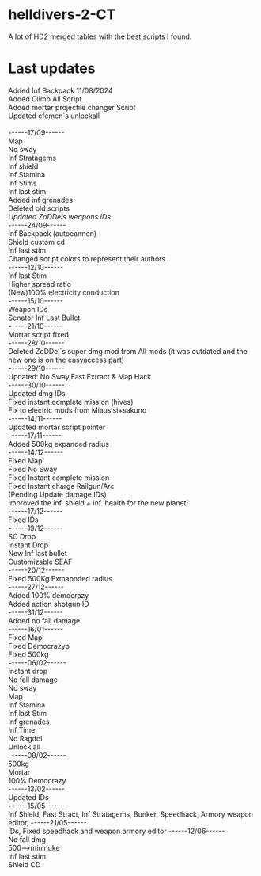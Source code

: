 # helldivers-2-CT
A lot of HD2 merged tables with the best scripts I found.

# Last updates
Added Inf Backpack 11/08/2024 <br>
Added Climb All Script <br>
Added mortar projectile changer Script <br>
Updated cfemen´s unlockall
<br><br>
------17/09------<br>
Map<br>
No sway<br>
Inf Stratagems<br>
Inf shield<br>
Inf Stamina<br>
Inf Stims<br>
Inf last stim<br>
Added inf grenades<br>
Deleted old scripts<br>
*Updated ZoDDels weapons IDs*<br>
------24/09------<br>
Inf Backpack (autocannon)<br>
Shield custom cd<br>
Inf last stim<br>
Changed script colors to represent their authors<br>
------12/10------<br>
Inf last Stim<br>
Higher spread ratio<br>
(New)100% electricity conduction<br>
------15/10------<br>
Weapon IDs<br>
Senator Inf Last Bullet<br>
------21/10------<br>
Mortar script fixed<br>
------28/10------<br>
Deleted ZoDDel´s super dmg mod from All mods (it was outdated and the new one is on the easyaccess part)<br>
------29/10------<br>
Updated: No Sway,Fast Extract & Map Hack<br>
------30/10------<br>
Updated dmg IDs<br>
Fixed instant complete mission (hives)<br>
Fix to electric mods from Miausisi+sakuno<br>
------14/11------<br>
Updated mortar script pointer<br>
------17/11------<br>
Added 500kg expanded radius<br>
------14/12------<br>
Fixed Map<br>
Fixed No Sway<br>
Fixed Instant complete mission<br>
Fixed Instant charge Railgun/Arc<br>
(Pending Update damage IDs)<br>
Improved the inf. shield + inf. health for the new planet!<br>
------17/12------<br>
Fixed IDs<br>
------19/12------<br>
SC Drop<br>
Instant Drop<br>
New Inf last bullet<br>
Customizable SEAF<br>
------20/12------<br>
Fixed 500Kg Exmapnded radius<br>
------27/12------<br>
Added 100% democrazy<br>
Added action shotgun ID<br>
------31/12------<br>
Added no fall damage<br>
------16/01------<br>
Fixed Map<br>
Fixed Democrazyp<br>
Fixed 500kg<br>
------06/02------<br>
Instant drop<br>
No fall damage<br>
No sway<br>
Map<br>
Inf Stamina<br>
Inf last Stim<br>
Inf grenades<br>
Inf Time<br>
No Ragdoll<br>
Unlock all<br>
------09/02------<br>
500kg<br>
Mortar<br>
100% Democrazy<br>
------13/02------<br>
Updated IDs<br>
------15/05------<br>
Inf Shield,
Fast Stract,
Inf Stratagems,
Bunker,
Speedhack,
Armory weapon editor,
------21/05------<br>
IDs,
Fixed speedhack and weapon armory editor
------12/06------<br>
No fall dmg<br>
500-->mininuke<br>
Inf last stim<br>
Shield CD<br>
